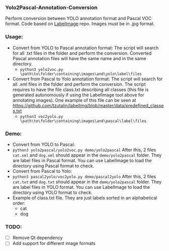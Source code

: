 ### Yolo2Pascal-Annotation-Conversion

Perform conversion between YOLO annotation format and Pascal VOC format. Code based on [LabelImage](https://github.com/tzutalin/labelImg) repo. Images must be in .jpg format.

### Usage:
- Convert from YOLO to Pascal annotation format: The script will search for all .txt files in the folder and perform the conversion. Converted Pascal annotation files will have the same name and in the same directory.
  - ```python3 yolo2voc.py \path\to\folder\containing\images\and\yolo\label\files```
- Convert from Pascal to Yolo annotation format: The script will search for all .xml files in the folder and perform the conversion. The script requires to have the file class.txt describing all classes (this file is generated autonomously if using the LabelImage tool above for annotating images). One example of this file can be seen at https://github.com/tzutalin/labelImg/blob/master/data/predefined_classes.txt
  - ```python3 voc2yolo.py \path\to\folder\containing\images\and\pascal\label\files```
 ### Demo:
 - Convert from YOLO to Pascal:
 - ```python3 yolo2pascal/yolo2voc.py demo/yolo2pascal```
 After this, 2 files `cat.xml` and `dog.xml` should appear in the `demo/yolo2pascal` folder. They are label files in Pascal format. You can use LabelImage to load the directory using Pascal format to check.
 - Convert from Pascal to Yolo:
 - ```python3 pascal2yolo/voc2yolo.py demo/pascal2yolo```
 After this, 2 files `cat.txt` and `dog.txt` should appear in the `demo/yolo2pascal` folder. They are label files in YOLO format. You can use LabelImage to load the directory using YOLO format to check. 
 - Example of class.txt file. They are just labels sorted in an alphabetical order:
    - cat
    - dog

### TODO:
- [ ] Remove Qt dependency
- [ ] Add support for different image formats
